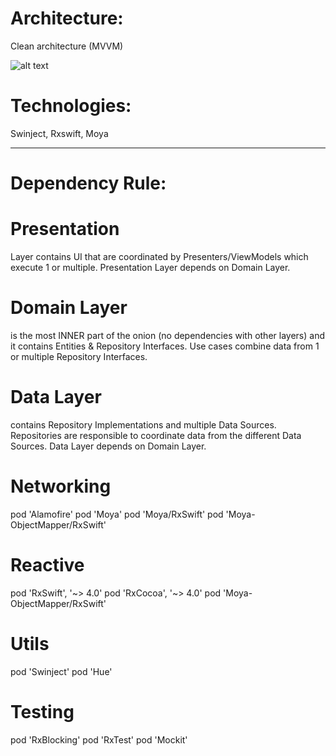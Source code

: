 # Architecture: 
Clean architecture (MVVM)

![alt text](https://raw.githubusercontent.com/wiki/android/architecture-samples/images/mvp-clean.png)

# Technologies: 
Swinject, Rxswift, Moya

-------------------------------------------

# Dependency Rule:

# Presentation 
Layer contains UI that are coordinated by Presenters/ViewModels which execute 1 or multiple. Presentation Layer depends on Domain Layer.

# Domain Layer 
is the most INNER part of the onion (no dependencies with other layers) and it contains Entities & Repository Interfaces. Use cases combine data from 1 or multiple Repository Interfaces.

# Data Layer 
contains Repository Implementations and multiple Data Sources. Repositories are responsible to coordinate data from the different Data Sources. Data Layer depends on Domain Layer.


 # Networking
  pod 'Alamofire'
  pod 'Moya'
  pod 'Moya/RxSwift'
  pod 'Moya-ObjectMapper/RxSwift'
  
  # Reactive
  pod 'RxSwift',    '~> 4.0'
  pod 'RxCocoa',    '~> 4.0'
  pod 'Moya-ObjectMapper/RxSwift'
  
  # Utils
  pod 'Swinject'
  pod 'Hue'
  
  # Testing
   pod 'RxBlocking'
   pod 'RxTest'
   pod 'Mockit'
